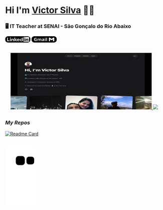 # Hi I'm [Victor Silva](https://victorluansilva.com/) 🐱‍👤

### 🖥 IT Teacher at SENAI - São Gonçalo do Rio Abaixo

<div align="left">
  <a href="https://www.linkedin.com/in/victor-luan-silva/" target="_blank"><img src="src/images/logoLinkedIn.png" width="80px" height="20px" ></a>
    <a href = "mailto:victorluanslva@gmail.com" target="_blank"><img src="src/images/logoGmail.png" width="80px" height="20px"></a>
</div>

##

<div align="center">
  <a href="https://victorluansilva.com/">
  <img width="450em" height="180em" src="src/images/webSiteMiniature.png"/>
  </a>
  <a href="https://github.com/victorluansilva">
  <img height="180em" src="https://github-readme-stats.vercel.app/api?username=victorluansilva&show_icons=true&theme=midnight-purple&include_all_commits=true&count_private=true"/>
  </a>
  <!-- <img height="180em" src="https://github-readme-stats.vercel.app/api/top-langs/?username=victorluansilva&layout=compact&langs_count=7&theme=midnight-purple"/> -->
</div>

<!-- <div align="center">  
  <div style="display: inline_block">
  <img align="center" alt="Victor-CSharp" height="40" width="40" src="https://cdn.jsdelivr.net/gh/devicons/devicon/icons/github/github-original.svg" />
    <img align="center" alt="Victor-Java" height="40" width="40" src="https://cdn.jsdelivr.net/gh/devicons/devicon/icons/java/java-plain.svg">
    <img align="center" alt="Victor-JS" height="40" width="40" src="https://cdn.jsdelivr.net/gh/devicons/devicon/icons/javascript/javascript-original.svg">
    <img align="center" alt="Victor-Html" height="40" width="40" src="https://cdn.jsdelivr.net/gh/devicons/devicon/icons/html5/html5-original-wordmark.svg">             <img align="center" alt="Victor-CSS" height="40" width="40" src="https://cdn.jsdelivr.net/gh/devicons/devicon/icons/css3/css3-original-wordmark.svg" />  
    <img align="center" alt="Victor-CSharp" height="40" width="40" src="https://cdn.jsdelivr.net/gh/devicons/devicon/icons/csharp/csharp-original.svg" />
    <img align="center" alt="Victor-Angular" height="40" width="40" src="https://cdn.jsdelivr.net/gh/devicons/devicon/icons/angularjs/angularjs-plain.svg" />
  <img align="center" alt="Victor-Ubuntu" height="40" width="40" src="https://cdn.jsdelivr.net/gh/devicons/devicon/icons/ubuntu/ubuntu-plain.svg" />  
    <img align="center" alt="Victor-React" height="40" width="40" src="https://cdn.jsdelivr.net/gh/devicons/devicon/icons/react/react-original.svg" />
  <img align="center" alt="Victor-Gimp" height="40" width="40" src="https://cdn.jsdelivr.net/gh/devicons/devicon/icons/gimp/gimp-plain-wordmark.svg" />
  <img align="center" alt="Victor-Jira" height="40" width="40" src="https://cdn.jsdelivr.net/gh/devicons/devicon/icons/jira/jira-plain-wordmark.svg" />
  <img align="center" alt="Victor-TS" height="40" width="40" src="https://cdn.jsdelivr.net/gh/devicons/devicon/icons/typescript/typescript-original.svg" />
    <img align="center" alt="Victor-Unity" height="40" width="40" src="https://cdn.jsdelivr.net/gh/devicons/devicon/icons/unity/unity-original.svg" />
  <img align="center" alt="Victor-VS" height="40" width="40" src="https://cdn.jsdelivr.net/gh/devicons/devicon/icons/vscode/vscode-original.svg" />
  </div>
</div>   -->

##

### _My Repos_

  [![Readme Card](https://github-readme-stats.vercel.app/api/pin/?username=victorluansilva&repo=Livros)](https://github.com/victorluansilva/Livros)
  

##

 ![Snake animation](https://github.com/victorluansilva/victorluansilva/blob/output/github-contribution-grid-snake.svg)
